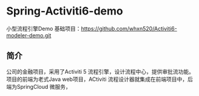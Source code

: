 # Spring-Activiti6-demo
小型流程引擎Demo
基础项目：https://github.com/whxn520/Activiti6-modeler-demo.git

## 简介
公司的金融项目，采用了Activiti 5 流程引擎，设计流程中心，提供审批流功能。项目的前端为老式Java web项目，ACtiviti 流程设计器就集成在前端项目中，后端为SpringCloud 微服务，

